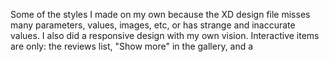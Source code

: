 Some of the styles I made on my own because the XD design file misses many parameters, values, images, etc, or has strange and inaccurate values.
I also did a responsive design with my own vision.
Interactive items are only: the reviews list, "Show more" in the gallery, and a

